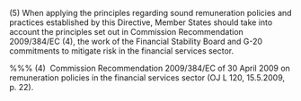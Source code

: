 (5) When applying the principles regarding sound remuneration policies and practices established by this Directive, Member States should take into account the principles set out in Commission Recommendation 2009/384/EC (4), the work of the Financial Stability Board and G-20 commitments to mitigate risk in the financial services sector.

%%% (4)  Commission Recommendation 2009/384/EC of 30 April 2009 on remuneration policies in the financial services sector (OJ L 120, 15.5.2009, p. 22).